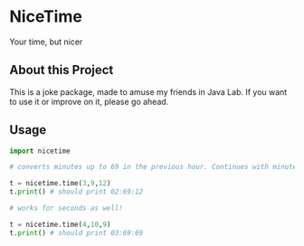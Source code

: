 # NiceTime
Your time, but nicer

## About this Project
This is a joke package, made to amuse my friends in Java Lab. If you want to use it or improve on it, please go ahead.

## Usage
```python
import nicetime

# converts minutes up to 69 in the previous hour. Continues with minute 10 in current hour. 

t = nicetime.time(3,9,12)
t.print() # should print 02:69:12

# works for seconds as well!

t = nicetime.time(4,10,9)
t.print() # should print 03:69:69

```
